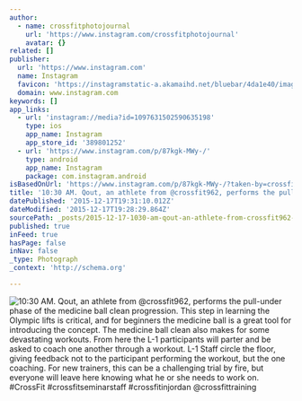 ```yaml
---
author:
  - name: crossfitphotojournal
    url: 'https://www.instagram.com/crossfitphotojournal'
    avatar: {}
related: []
publisher:
  url: 'https://www.instagram.com'
  name: Instagram
  favicon: 'https://instagramstatic-a.akamaihd.net/bluebar/4da1e40/images/ico/favicon.ico'
  domain: www.instagram.com
keywords: []
app_links:
  - url: 'instagram://media?id=1097631502590635198'
    type: ios
    app_name: Instagram
    app_store_id: '389801252'
  - url: 'https://www.instagram.com/p/87kgk-MWy-/'
    type: android
    app_name: Instagram
    package: com.instagram.android
isBasedOnUrl: 'https://www.instagram.com/p/87kgk-MWy-/?taken-by=crossfitphotojournal'
title: '10:30 AM. Qout, an athlete from @crossfit962, performs the pull-under phase of the medicine ball clean progression. This step in learning the Olympic lifts is critical, and for beginners the medicine ball is a great tool for introducing the concept. The medicine ball clean also makes for some devastating workouts. From here the L-1 participants will parter and be asked to coach one another through a workout. L-1 Staff circle the floor, giving feedback not to the participant performing the workout, but the one coaching. For new trainers, this can be a challenging trial by fire, but everyone will leave here knowing what he or she needs to work on. #CrossFit #crossfitseminarstaff #crossfitinjordan @crossfittraining'
datePublished: '2015-12-17T19:31:10.012Z'
dateModified: '2015-12-17T19:28:29.864Z'
sourcePath: _posts/2015-12-17-1030-am-qout-an-athlete-from-crossfit962-performs-the-p.md
published: true
inFeed: true
hasPage: false
inNav: false
_type: Photograph
_context: 'http://schema.org'

---
```

![10&colon;30 AM&period; Qout&comma; an athlete from &commat;crossfit962&comma; performs the pull-under phase of the medicine ball clean progression&period; This step in learning the Olympic lifts is critical&comma; and for beginners the medicine ball is a great tool for introducing the concept&period; The medicine ball clean also makes for some devastating workouts&period; From here the L-1 participants will parter and be asked to coach one another through a workout&period; L-1 Staff circle the floor&comma; giving feedback not to the participant performing the workout&comma; but the one coaching&period; For new trainers&comma; this can be a challenging trial by fire&comma; but everyone will leave here knowing what he or she needs to work on&period; &num;CrossFit &num;crossfitseminarstaff &num;crossfitinjordan &commat;crossfittraining](https://scontent.cdninstagram.com/hphotos-xtp1/t51.2885-15/s640x640/sh0.08/e35/12093344_1674134556164220_722345878_n.jpg)